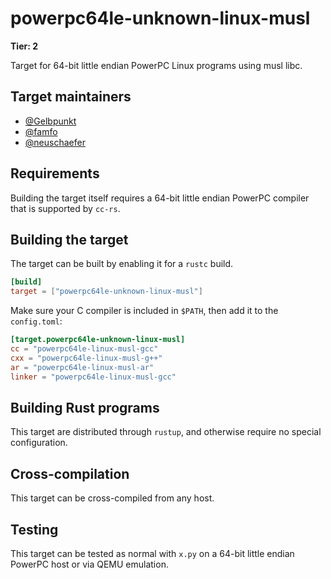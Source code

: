 # powerpc64le-unknown-linux-musl

**Tier: 2**

Target for 64-bit little endian PowerPC Linux programs using musl libc.

## Target maintainers

- [@Gelbpunkt](https://github.com/Gelbpunkt)
- [@famfo](https://github.com/famfo)
- [@neuschaefer](https://github.com/neuschaefer)

## Requirements

Building the target itself requires a 64-bit little endian PowerPC compiler that is supported by `cc-rs`.

## Building the target

The target can be built by enabling it for a `rustc` build.

```toml
[build]
target = ["powerpc64le-unknown-linux-musl"]
```

Make sure your C compiler is included in `$PATH`, then add it to the `config.toml`:

```toml
[target.powerpc64le-unknown-linux-musl]
cc = "powerpc64le-linux-musl-gcc"
cxx = "powerpc64le-linux-musl-g++"
ar = "powerpc64le-linux-musl-ar"
linker = "powerpc64le-linux-musl-gcc"
```

## Building Rust programs

This target are distributed through `rustup`, and otherwise require no
special configuration.

## Cross-compilation

This target can be cross-compiled from any host.

## Testing

This target can be tested as normal with `x.py` on a 64-bit little endian
PowerPC host or via QEMU emulation.
